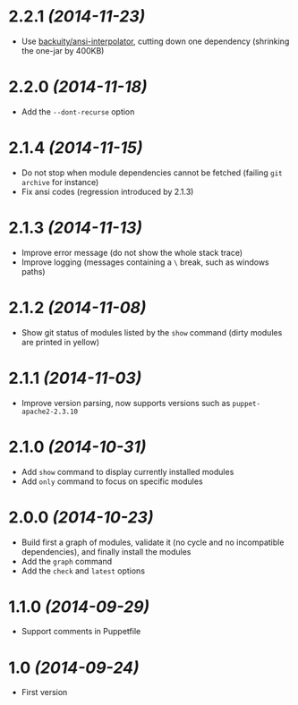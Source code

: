 
# 2.2.1 _(2014-11-23)_

* Use [backuity/ansi-interpolator](https://github.com/backuity/ansi-interpolator), cutting down one dependency (shrinking the one-jar by 400KB)

# 2.2.0 _(2014-11-18)_

* Add the `--dont-recurse` option

# 2.1.4 _(2014-11-15)_

* Do not stop when module dependencies cannot be fetched (failing `git archive` for instance)
* Fix ansi codes (regression introduced by 2.1.3)

# 2.1.3 _(2014-11-13)_

* Improve error message (do not show the whole stack trace)
* Improve logging (messages containing a `\` break, such as windows paths)

# 2.1.2 _(2014-11-08)_

* Show git status of modules listed by the `show` command (dirty modules are printed in yellow) 

# 2.1.1 _(2014-11-03)_

* Improve version parsing, now supports versions such as `puppet-apache2-2.3.10`

# 2.1.0 _(2014-10-31)_

* Add `show` command to display currently installed modules
* Add `only` command to focus on specific modules

# 2.0.0 _(2014-10-23)_

* Build first a graph of modules, validate it (no cycle and no incompatible dependencies), and finally install the modules
* Add the `graph` command
* Add the `check` and `latest` options

# 1.1.0 _(2014-09-29)_

* Support comments in Puppetfile

# 1.0 _(2014-09-24)_

* First version
